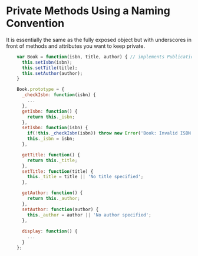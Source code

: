 # Private Methods Using a Naming Convention

It is essentially the same as the fully exposed object but with underscores in front of methods and attributes you want to keep private.


```js
	var Book = function(isbn, title, author) { // implements Publication
	  this.setIsbn(isbn);
	  this.setTitle(title);
	  this.setAuthor(author);
	}

	Book.prototype = {
	  _checkIsbn: function(isbn) {
	    ...
	  },
	  getIsbn: function() {
	    return this._isbn;
	  },
	  setIsbn: function(isbn) {
	    if(!this._checkIsbn(isbn)) throw new Error('Book: Invalid ISBN.');
	    this._isbn = isbn;
	  },

	  getTitle: function() {
	    return this._title;
	  },
	  setTitle: function(title) {
	    this._title = title || 'No title specified';
	  },

	  getAuthor: function() {
	    return this._author;
	  },
	  setAuthor: function(author) {
	    this._author = author || 'No author specified';
	  },
	  
	  display: function() {
	    ...
	  }
	};
```